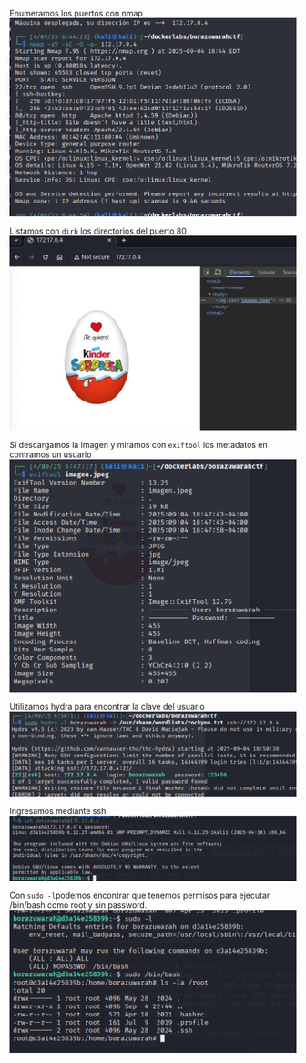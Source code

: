 Enumeramos los puertos con nmap
<img src="./attachments/fig1.png" />

Listamos con `dirb` los directorios del puerto 80
<img src="./attachments/fig2.png" />

Si descargamos la imagen y miramos con `exiftool` los metadatos en contramos un usuario
<img src="./attachments/fig3.png" />

Utilizamos hydra para encontrar la clave del usuario
<img src="./attachments/fig4.png" />

Ingresamos mediante ssh
<img src="./attachments/fig5.png" />

Con `sudo -l`podemos encontrar que tenemos permisos para ejecutar /bin/bash como root y sin password. 
<img src="./attachments/fig6.png" />
